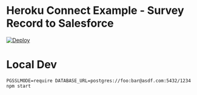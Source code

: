 # Heroku Connect Example - Survey Record to Salesforce
[![Deploy](https://www.herokucdn.com/deploy/button.png)](https://heroku.com/deploy?template=https://github.com/KinGwaL/Heroku-Ruby-Survey)

# Local Dev

    PGSSLMODE=require DATABASE_URL=postgres://foo:bar@asdf.com:5432/1234 npm start
